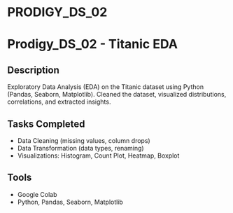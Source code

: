 # PRODIGY_DS_02
# Prodigy_DS_02 - Titanic EDA

## Description
Exploratory Data Analysis (EDA) on the Titanic dataset using Python (Pandas, Seaborn, Matplotlib). Cleaned the dataset, visualized distributions, correlations, and extracted insights.

## Tasks Completed
- Data Cleaning (missing values, column drops)
- Data Transformation (data types, renaming)
- Visualizations: Histogram, Count Plot, Heatmap, Boxplot

## Tools
- Google Colab
- Python, Pandas, Seaborn, Matplotlib
